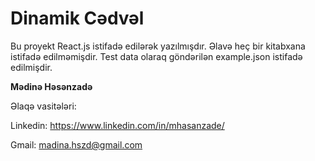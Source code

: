 # Dinamik Cədvəl

Bu proyekt React.js istifadə edilərək yazılmışdır. 
Əlavə heç bir kitabxana istifadə edilməmişdir. 
Test data olaraq göndərilən example.json istifadə edilmişdir.

**Mədinə Həsənzadə**

Əlaqə vasitələri:

Linkedin: https://www.linkedin.com/in/mhasanzade/

Gmail: madina.hszd@gmail.com
